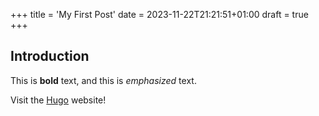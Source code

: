 +++
title = 'My First Post'
date = 2023-11-22T21:21:51+01:00
draft = true
+++

## Introduction

This is **bold** text, and this is *emphasized* text.

Visit the [Hugo](https://gohugo.io) website!